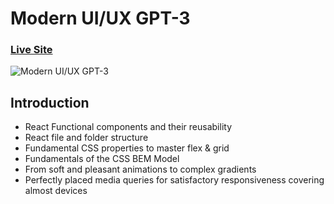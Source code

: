 # Modern UI/UX GPT-3

### [Live Site](https://gpt3-jsm.com/)

![Modern UI/UX GPT-3](https://modernlandingpage.netlify.app/)

## Introduction

- React Functional components and their reusability
- React file and folder structure
- Fundamental CSS properties to master flex & grid
- Fundamentals of the CSS BEM Model
- From soft and pleasant animations to complex gradients
- Perfectly placed media queries for satisfactory responsiveness covering almost devices
